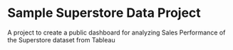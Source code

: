 # Sample Superstore Data Project

A project to create a public dashboard for analyzing Sales Performance of the Superstore dataset from Tableau
